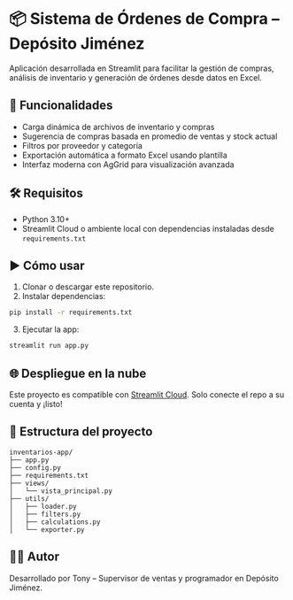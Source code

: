 # 📦 Sistema de Órdenes de Compra – Depósito Jiménez

Aplicación desarrollada en Streamlit para facilitar la gestión de compras, análisis de inventario y generación de órdenes desde datos en Excel.

## 🚀 Funcionalidades

- Carga dinámica de archivos de inventario y compras
- Sugerencia de compras basada en promedio de ventas y stock actual
- Filtros por proveedor y categoría
- Exportación automática a formato Excel usando plantilla
- Interfaz moderna con AgGrid para visualización avanzada

## 🛠 Requisitos

- Python 3.10+
- Streamlit Cloud o ambiente local con dependencias instaladas desde `requirements.txt`

## ▶️ Cómo usar

1. Clonar o descargar este repositorio.
2. Instalar dependencias:

```bash
pip install -r requirements.txt
```

3. Ejecutar la app:

```bash
streamlit run app.py
```

## 🌐 Despliegue en la nube

Este proyecto es compatible con [Streamlit Cloud](https://streamlit.io/cloud). Solo conecte el repo a su cuenta y ¡listo!

## 📂 Estructura del proyecto

```
inventarios-app/
├── app.py
├── config.py
├── requirements.txt
├── views/
│   └── vista_principal.py
├── utils/
│   ├── loader.py
│   ├── filters.py
│   ├── calculations.py
│   └── exporter.py
```

## 👨‍💼 Autor

Desarrollado por Tony – Supervisor de ventas y programador en Depósito Jiménez.